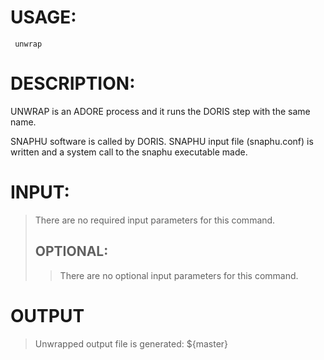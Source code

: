 # USAGE: #
```
 unwrap
```
# DESCRIPTION: #
UNWRAP is an ADORE process and it runs the DORIS step with the same name.

SNAPHU software is called by DORIS. SNAPHU input file (snaphu.conf) is written and a system call to the snaphu executable made.
# INPUT: #
> There are no required input parameters for this command.
> ## OPTIONAL: ##
> > There are no optional input parameters for this command.
# OUTPUT #

> Unwrapped output file is generated: ${master}